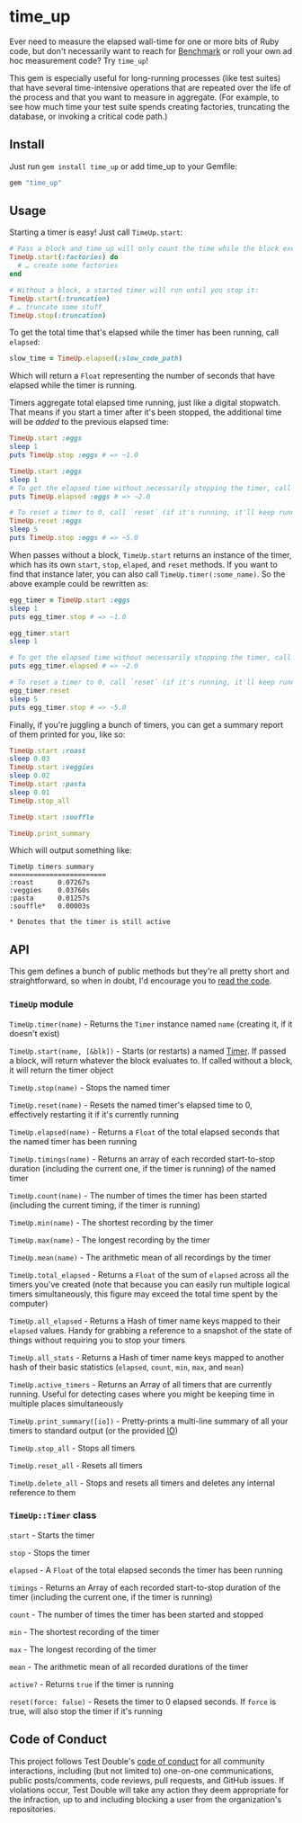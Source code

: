 # time_up

Ever need to measure the elapsed wall-time for one or more bits of Ruby code,
but don't necessarily want to reach for
[Benchmark](https://ruby-doc.org/stdlib-3.0.1/libdoc/benchmark/rdoc/Benchmark.html) or roll your own ad hoc measurement code?
Try `time_up`!

This gem is especially useful for long-running processes (like test suites) that
have several time-intensive operations that are repeated over the life of the
process and that you want to measure in aggregate. (For example, to see how
much time your test suite spends creating factories, truncating the database, or
invoking a critical code path.)

## Install

Just run `gem install time_up` or add time_up to your Gemfile:

```ruby
gem "time_up"
```

## Usage

Starting a timer is easy! Just call `TimeUp.start`:

```ruby
# Pass a block and time_up will only count the time while the block executes:
TimeUp.start(:factories) do
  # … create some factories
end

# Without a block, a started timer will run until you stop it:
TimeUp.start(:truncation)
# … truncate some stuff
TimeUp.stop(:truncation)
```

To get the total time that's elapsed while the timer has been running, call
`elapsed`:

```ruby
slow_time = TimeUp.elapsed(:slow_code_path)
```

Which will return a `Float` representing the number of seconds that have elapsed
while the timer is running.

Timers aggregate total elapsed time running, just like a digital stopwatch. That
means if you start a timer after it's been stopped, the additional time will be
_added_ to the previous elapsed time:

```ruby
TimeUp.start :eggs
sleep 1
puts TimeUp.stop :eggs # => ~1.0

TimeUp.start :eggs
sleep 1
# To get the elapsed time without necessarily stopping the timer, call `elapsed`
puts TimeUp.elapsed :eggs # => ~2.0

# To reset a timer to 0, call `reset` (if it's running, it'll keep running!)
TimeUp.reset :eggs
sleep 5
puts TimeUp.stop :eggs # => ~5.0
```

When passes without a block, `TimeUp.start` returns an instance of the timer,
which has its own `start`, `stop`, `elaped`, and `reset` methods. If you want to
find that instance later, you can also call `TimeUp.timer(:some_name)`. So the
above example could be rewritten as:

```ruby
egg_timer = TimeUp.start :eggs
sleep 1
puts egg_timer.stop # => ~1.0

egg_timer.start
sleep 1

# To get the elapsed time without necessarily stopping the timer, call `elapsed`
puts egg_timer.elapsed # => ~2.0

# To reset a timer to 0, call `reset` (if it's running, it'll keep running!)
egg_timer.reset
sleep 5
puts egg_timer.stop # => ~5.0
```

Finally, if you're juggling a bunch of timers, you can get a summary report of
them printed for you, like so:

```ruby
TimeUp.start :roast
sleep 0.03
TimeUp.start :veggies
sleep 0.02
TimeUp.start :pasta
sleep 0.01
TimeUp.stop_all

TimeUp.start :souffle

TimeUp.print_summary
```

Which will output something like:

```
TimeUp timers summary
========================
:roast   	0.07267s
:veggies 	0.03760s
:pasta   	0.01257s
:souffle*	0.00003s

* Denotes that the timer is still active
```

## API

This gem defines a bunch of public methods but they're all pretty short and
straightforward, so when in doubt, I'd encourage you to [read the 
code](/lib/time_up.rb).

### `TimeUp` module

`TimeUp.timer(name)` - Returns the `Timer` instance named `name` (creating it,
if it doesn't exist)

`TimeUp.start(name, [&blk])` - Starts (or restarts) a named
[Timer](#timeuptimer-class). If passed a block, will return whatever the block
evaluates to. If called without a block, it will return the timer object

`TimeUp.stop(name)` - Stops the named timer

`TimeUp.reset(name)` - Resets the named timer's elapsed time to 0, effectively
restarting it if it's currently running

`TimeUp.elapsed(name)` - Returns a `Float` of the total elapsed seconds that the
named timer has been running

`TimeUp.timings(name)` - Returns an array of each recorded start-to-stop
duration (including the current one, if the timer is running) of the named timer

`TimeUp.count(name)` - The number of times the timer has been started (including
the current timing, if the timer is running)

`TimeUp.min(name)` - The shortest recording by the timer

`TimeUp.max(name)` - The longest recording by the timer

`TimeUp.mean(name)` - The arithmetic mean of all recordings by the timer

`TimeUp.total_elapsed` - Returns a `Float` of the sum of `elapsed` across all
the timers you've created (note that because you can easily run multiple logical
timers simultaneously, this figure may exceed the total time spent by the
computer)

`TimeUp.all_elapsed` - Returns a Hash of timer name keys mapped to their
`elapsed` values. Handy for grabbing a reference to a snapshot of the state of
things without requiring you to stop your timers

`TimeUp.all_stats` - Returns a Hash of timer name keys mapped to another
hash of their basic statistics (`elapsed`, `count`, `min`, `max`,
and `mean`)

`TimeUp.active_timers` - Returns an Array of all timers that are currently
running. Useful for detecting cases where you might be keeping time in multiple
places simultaneously

`TimeUp.print_summary([io])` - Pretty-prints a multi-line summary of all your
timers to standard output (or the provided
[IO](https://ruby-doc.org/core-3.0.1/IO.html))

`TimeUp.stop_all` - Stops all timers

`TimeUp.reset_all` - Resets all timers

`TimeUp.delete_all` - Stops and resets all timers and deletes any internal
reference to them

### `TimeUp::Timer` class

`start` - Starts the timer

`stop` - Stops the timer

`elapsed` - A `Float` of the total elapsed seconds the timer has been running

`timings` - Returns an Array of each recorded start-to-stop duration of the
timer (including the current one, if the timer is running)

`count` - The number of times the timer has been started and stopped

`min` - The shortest recording of the timer

`max` - The longest recording of the timer

`mean` - The arithmetic mean of all recorded durations of the timer

`active?` - Returns `true` if the timer is running

`reset(force: false)` - Resets the timer to 0 elapsed seconds. If `force` is
true, will also stop the timer if it's running

## Code of Conduct

This project follows Test Double's [code of
conduct](https://testdouble.com/code-of-conduct) for all community interactions,
including (but not limited to) one-on-one communications, public posts/comments,
code reviews, pull requests, and GitHub issues. If violations occur, Test Double
will take any action they deem appropriate for the infraction, up to and
including blocking a user from the organization's repositories.



